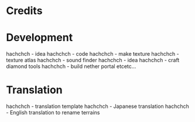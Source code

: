 # Credits
# Development
 hachchch - idea
 hachchch - code
 hachchch - make texture
 hachchch - texture atlas
 hachchch - sound finder
 hachchch - idea
 hachchch - craft diamond tools
 hachchch - build nether portal etcetc...
# Translation
 hachchch - translation template
 hachchch - Japanese translation
 hachchch - English translation to rename terrains
